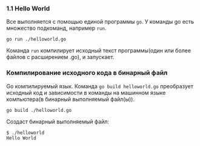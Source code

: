 ### 1.1 Hello World

Все выполняется с помощью единой программы ```go```. У команды go есть множество подкоманд, например ```run```.

```shell
go run ./helloworld.go
```

Команда ```run``` компилирует исходный текст программы(один или более файлов с расширением .go), и запускает.


### Компилирование исходного кода в бинарный файл

Go компилируемый язык. Команда ```go build helloworld.go``` преобразует исходный код и зависимости в команды на машинном языке компьютера(в бинарный выполняемый файл(ы)).

```shell
go build ./helloworld.go
```

Создаст бинарный выполняемый файл:
```shell
$ ./helloworld
Hello World
```